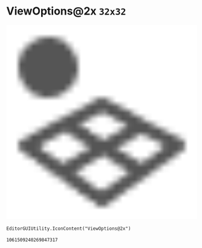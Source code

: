# ViewOptions@2x `32x32`
<img src="/img/ViewOptions@2x.png" width=512 height=512>

``` CSharp
EditorGUIUtility.IconContent("ViewOptions@2x")
```
```
1061509240269847317
```
